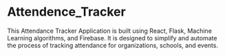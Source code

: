# Attendence_Tracker
This Attendance Tracker Application is built using React, Flask, Machine Learning algorithms, and Firebase. It is designed to simplify and automate the process of tracking attendance for organizations, schools, and events.
